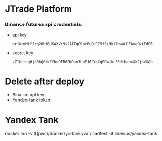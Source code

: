# JTrade Platform

### Binance futures api credentials:
* api key 
  
  `hrjkdmMtYfrq26b30UKAXVc9s2JATqCRpcPuDnCI9fSj9kl9hwaLDFAvgJwtFdE6`
* secret key 
  
  `zZ1bhregHjcRkQ0nkZYbeOFR6PKOam3UpEJ6CYgCgED4jku2PdfUanxXk2jnVXQb`


# Delete after deploy
* Binance api keys
* Yandex-tank token

# Yandex Tank

docker run -v $(pwd)/docker/ya-tank:/var/loadtest -it direvius/yandex-tank
